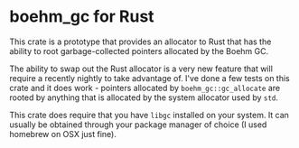 # boehm_gc for Rust

This crate is a prototype that provides an allocator to Rust that
has the ability to root garbage-collected pointers allocated by the Boehm GC.

The ability to swap out the Rust allocator is a very new feature that will require
a recently nightly to take advantage of. I've done a few tests on this crate
and it does work - pointers allocated by `boehm_gc::gc_allocate` are rooted
by anything that is allocated by the system allocator used by `std`.

This crate does require that you have `libgc` installed on your system.
It can usually be obtained through your package manager of choice
(I used homebrew on OSX just fine).
